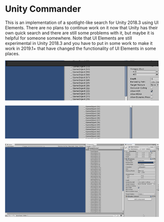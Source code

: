 # Unity Commander
This is an implementation of a spotlight-like search for Unity 2018.3 using UI Elements. There are no plans to continue work on it now that Unity has their own quick search and there are still some problems with it, but maybe it is helpful for someone somewhere.
Note that UI Elements are still experimental in Unity 2018.3 and you have to put in some work to make it work in 2019.1+ that have changed the functionality of UI Elements in some places.

![Asset Finder](asset-finder.gif)

![Commander](commander.gif)

![Scene Finder](scene-finder.gif)

